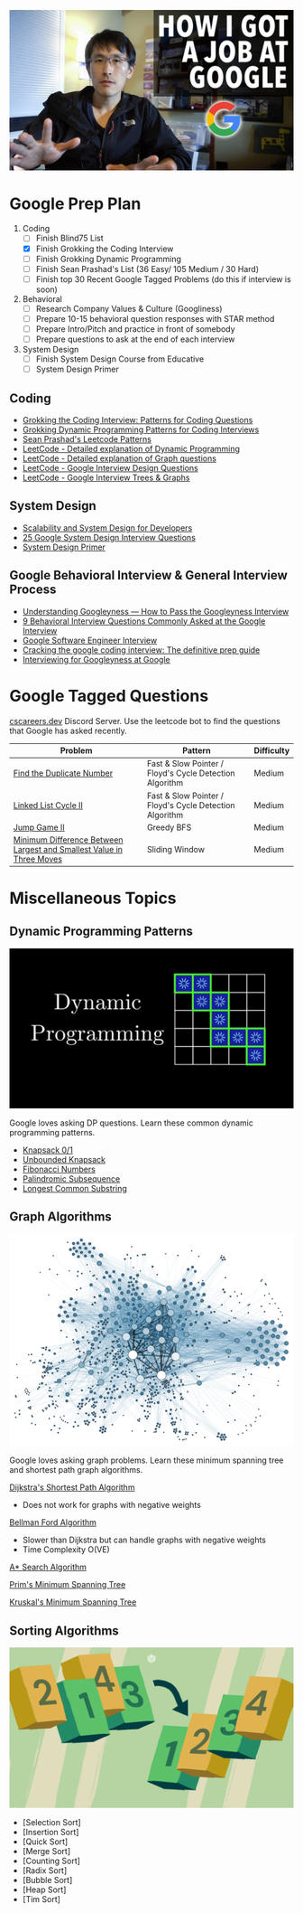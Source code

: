 
![google-tech-lead](./images/google-tech-lead.jpg)


# Google Prep Plan #

1. Coding
    - [ ] Finish Blind75 List
    - [X] Finish Grokking the Coding Interview
    - [ ] Finish Grokking Dynamic Programming
    - [ ] Finish Sean Prashad's List (36 Easy/ 105 Medium / 30 Hard)
    - [ ] Finish top 30 Recent Google Tagged Problems (do this if interview is soon)

2. Behavioral
    - [ ] Research Company Values & Culture (Googliness)
    - [ ] Prepare 10-15 behavioral question responses with STAR method
    - [ ] Prepare Intro/Pitch and practice in front of somebody
    - [ ] Prepare questions to ask at the end of each interview

3. System Design
    - [ ] Finish System Design Course from Educative
    - [ ] System Design Primer

## Coding 
- [Grokking the Coding Interview: Patterns for Coding Questions](https://www.educative.io/courses/grokking-the-coding-interview)
- [Grokking Dynamic Programming Patterns for Coding Interviews](https://www.educative.io/courses/grokking-dynamic-programming-patterns-for-coding-interviews)
- [Sean Prashad's Leetcode Patterns](https://seanprashad.com/leetcode-patterns/)
- [LeetCode - Detailed explanation of Dynamic Programming](https://leetcode.com/explore/learn/card/dynamic-programming/)
- [LeetCode - Detailed explanation of Graph questions](https://leetcode.com/explore/learn/card/graph/)
- [LeetCode - Google Interview Design Questions](https://leetcode.com/explore/featured/card/google/65/design-4/)
- [LeetCode - Google Interview Trees & Graphs](https://leetcode.com/explore/featured/card/google/61/trees-and-graphs/)

## System Design

- [Scalability and System Design for Developers](https://www.educative.io/path/scalability-system-design)
- [25 Google System Design Interview Questions](https://www.interviewkickstart.com/interview-questions/google-system-design-interview-questions)
- [System Design Primer](https://github.com/donnemartin/system-design-primer)

## Google Behavioral Interview & General Interview Process
- [Understanding Googleyness — How to Pass the Googleyness Interview](https://jeffhsipe.medium.com/understanding-googelyness-4d61a70ada95)
- [9 Behavioral Interview Questions Commonly Asked at the Google Interview](https://www.interviewkickstart.com/blog/google-behavioral-interview-questions-to-get-hired-at-google)
- [Google Software Engineer Interview](https://igotanoffer.com/blogs/tech/google-software-engineer-interview)
- [Cracking the google coding interview: The definitive prep guide](https://www.educative.io/blog/google-coding-interview)
- [Interviewing for Googleyness at Google](https://www.youtube.com/watch?v=uPjeKSDuoGw)


# Google Tagged Questions #

[cscareers.dev](https://discord.gg/uXkVRhBqfX) Discord Server. Use the leetcode bot to find the questions that Google has asked recently.

| Problem    | Pattern | Difficulty |
| ----------- | ----------- |  ----------- | 
| [Find the Duplicate Number](https://leetcode.com/problems/find-the-duplicate-number/) | Fast & Slow Pointer / Floyd's Cycle Detection Algorithm | Medium |
| [Linked List Cycle II](https://leetcode.com/problems/linked-list-cycle-ii/) | Fast & Slow Pointer / Floyd's Cycle Detection Algorithm | Medium |
| [Jump Game II](https://leetcode.com/problems/jump-game-ii/) | Greedy BFS | Medium |
| [Minimum Difference Between Largest and Smallest Value in Three Moves](https://leetcode.com/problems/minimum-difference-between-largest-and-smallest-value-in-three-moves/) | Sliding Window | Medium |


# Miscellaneous Topics
## Dynamic Programming Patterns

![dp](./images/dp.jpg)

Google loves asking DP questions. Learn these common dynamic programming patterns.

- [Knapsack 0/1](./grokking_dp/dp_unbounded_knapsack.py)
- [Unbounded Knapsack](./grokking_dp/dp_unbounded_knapsack.py)
- [Fibonacci Numbers](./grokking_dp/dp_fibonnaci_numbers.py)
- [Palindromic Subsequence](./grokking_dp/dp_palindromic_subsequence.py)
- [Longest Common Substring](./grokking_dp/dp_longest_common_substring.py)


## Graph Algorithms

![graphs](./images/graphs.png)

Google loves asking graph problems. Learn these minimum spanning tree and shortest path graph algorithms.
 
[Dijkstra's Shortest Path Algorithm](https://www.geeksforgeeks.org/dijkstras-shortest-path-algorithm-greedy-algo-7/)
- Does not work for graphs with negative weights

[Bellman Ford Algorithm](https://www.geeksforgeeks.org/bellman-ford-algorithm-dp-23/)
- Slower than Dijkstra but can handle graphs with negative weights
- Time Complexity O(VE)

[A* Search Algorithm](https://www.geeksforgeeks.org/a-search-algorithm/)

[Prim's Minimum Spanning Tree](https://www.geeksforgeeks.org/prims-minimum-spanning-tree-mst-greedy-algo-5/)

[Kruskal's Minimum Spanning Tree](https://www.geeksforgeeks.org/kruskals-minimum-spanning-tree-algorithm-greedy-algo-2/)

## Sorting Algorithms

![sorting](./images/Sorting-Algorithms.png)

- [Selection Sort]
- [Insertion Sort]
- [Quick Sort]
- [Merge Sort]
- [Counting Sort]
- [Radix Sort]
- [Bubble Sort]
- [Heap Sort]
- [Tim Sort]





